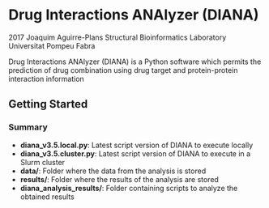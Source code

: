 # Drug Interactions ANAlyzer (DIANA)

2017 Joaquim Aguirre-Plans 
Structural Bioinformatics Laboratory
Universitat Pompeu Fabra

Drug Interactions ANAlyzer (DIANA) is a Python software which permits the prediction of drug combination using drug target and protein-protein interaction information

## Getting Started

### Summary

* **diana_v3.5.local.py**: Latest script version of DIANA to execute locally 
* **diana_v3.5.cluster.py**: Latest script version of DIANA to execute in a Slurm cluster
* **data/**: Folder where the data from the analysis is stored
* **results/**: Folder where the results of the analysis are stored
* **diana_analysis_results/**: Folder containing scripts to analyze the obtained results


